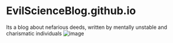 # EvilScienceBlog.github.io
Its a blog about nefarious deeds, written by mentally unstable and charismatic individuals
![image](https://github.com/user-attachments/assets/193324a3-b4d0-4678-b73b-557d6ff89cf8)

